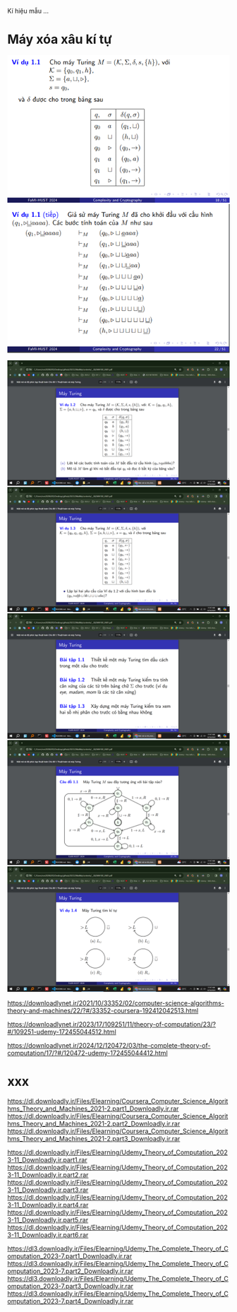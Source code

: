 Kí hiệu mẫu ...

# Máy xóa xâu kí tự

![alt text](image.png)
![alt text](image-1.png)

<!-- # Máy xóa xâu kí tự -->

![alt text](image-2.png)
![alt text](image-3.png)
![alt text](image-4.png)
![alt text](image-5.png)
![alt text](image-6.png)

<!-- ! Không phải ấn độ -->

https://downloadlynet.ir/2021/10/33352/02/computer-science-algorithms-theory-and-machines/22/?#/33352-coursera-192412042513.html

https://downloadlynet.ir/2023/17/109251/11/theory-of-computation/23/?#/109251-udemy-172455044512.html

https://downloadlynet.ir/2024/12/120472/03/the-complete-theory-of-computation/17/?#/120472-udemy-172455044412.html

<!--  -->
# xxx

https://dl.downloadly.ir/Files/Elearning/Coursera_Computer_Science_Algorithms_Theory_and_Machines_2021-2.part1_Downloadly.ir.rar
https://dl.downloadly.ir/Files/Elearning/Coursera_Computer_Science_Algorithms_Theory_and_Machines_2021-2.part2_Downloadly.ir.rar
https://dl.downloadly.ir/Files/Elearning/Coursera_Computer_Science_Algorithms_Theory_and_Machines_2021-2.part3_Downloadly.ir.rar

https://dl.downloadly.ir/Files/Elearning/Udemy_Theory_of_Computation_2023-11_Downloadly.ir.part1.rar
https://dl.downloadly.ir/Files/Elearning/Udemy_Theory_of_Computation_2023-11_Downloadly.ir.part2.rar
https://dl.downloadly.ir/Files/Elearning/Udemy_Theory_of_Computation_2023-11_Downloadly.ir.part3.rar
https://dl.downloadly.ir/Files/Elearning/Udemy_Theory_of_Computation_2023-11_Downloadly.ir.part4.rar
https://dl.downloadly.ir/Files/Elearning/Udemy_Theory_of_Computation_2023-11_Downloadly.ir.part5.rar
https://dl.downloadly.ir/Files/Elearning/Udemy_Theory_of_Computation_2023-11_Downloadly.ir.part6.rar

https://dl3.downloadly.ir/Files/Elearning/Udemy_The_Complete_Theory_of_Computation_2023-7.part1_Downloadly.ir.rar
https://dl3.downloadly.ir/Files/Elearning/Udemy_The_Complete_Theory_of_Computation_2023-7.part2_Downloadly.ir.rar
https://dl3.downloadly.ir/Files/Elearning/Udemy_The_Complete_Theory_of_Computation_2023-7.part3_Downloadly.ir.rar
https://dl3.downloadly.ir/Files/Elearning/Udemy_The_Complete_Theory_of_Computation_2023-7.part4_Downloadly.ir.rar

